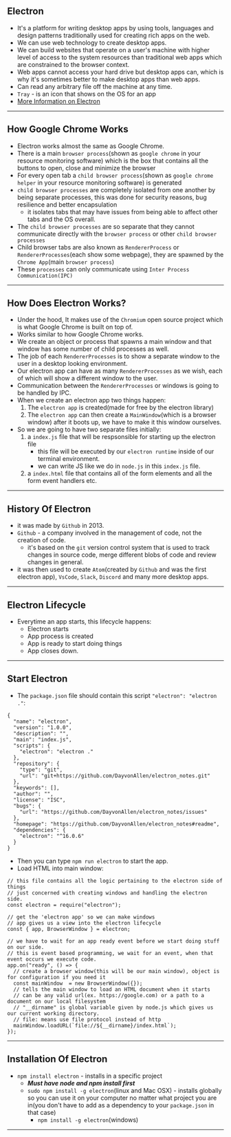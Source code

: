 ## Electron
- It's a platform for writing desktop apps by using tools, languages and  design patterns traditionally used for creating rich apps on the web.
- We can use web technology to create desktop apps.
- We can build websites that operate on a user's machine with higher level of access to the system resources than traditional web apps which are constrained to the browser context.
- Web apps cannot access your hard drive but desktop apps can, which is why it's sometimes better to make desktop apps than web apps.
- Can read any arbitrary file off the machine at any time.
- `Tray` - is an icon that shows on the OS for an app
- [More Information on Electron](https://www.electronjs.org/docs/latest/api/app)
---

## How Google Chrome Works
- Electron works almost the same as Google Chrome.
- There is a main `browser process`(shown as `google chrome` in your resource monitoring software) which is the box that contains all  the buttons to open, close and minimize the browser
- For every open tab a `child browser process`(shown as `google chrome helper` in your resource monitoring software)  is generated
- `child browser processes` are completely isolated from one another by being separate processes, this was done for security reasons, bug resilience and better encapsulation
  - it isolates tabs that may have issues from being able to affect other tabs and the OS overall.
- The `child browser processes` are so separate that they cannot communicate directly with the `browser process` or other `child browser processes`
- Child browser tabs are also known as `RendererProcess` or `RendererProcesses`(each show some webpage), they are spawned by the `Chrome App`(main `browser process`)
- These `processes` can only communicate using `Inter Process Communication(IPC)`
---

## How Does Electron Works?
- Under the hood, It makes use of the `Chromium` open source project which is what Google Chrome is built on top of.
- Works similar to how Google Chrome works.
- We create an object or process that spawns a main window and that window has some number of child processes as well.
- The job of each `RendererProcesses` is to show a separate window to the user in a desktop looking environment.
- Our electron app can have as many `RendererProcesses` as we wish, each of which will show a different window to the user.
- Communication between the `RendererProcesses` or windows is going to be handled by IPC.
- When we create an electron app two things happen:
  1. The `electron app` is created(made for free by the electron library)
  2. The `electron app` can then create a `MainWindow`(which is a browser window) after it boots up, we have to make it this window ourselves.
- So we are going to have two separate files initially:
  1. a `index.js` file that will be respsonsible for starting up the electron file
     - this file will be executed by our `electron runtime` inside of our terminal environment. 
     - we can write JS like we do in `node.js` in this `index.js` file.
  2. a `index.html` file that contains all of the form elements and all the form event handlers etc.
---

## History Of Electron
- it was made by `Github` in 2013.
- `Github` - a company involved in the management of code, not the creation of code.
  - it's based on the `git` version control system that is used to track changes in source code, merge different blobs of code and review changes in general.
- it was then used to create `Atom`(created by `Github` and was the first electron app), `VsCode`, `Slack`, `Discord` and many more desktop apps.
---

## Electron Lifecycle
- Everytime an app starts, this lifecycle happens:
  - Electron starts
  - App process is created
  - App is ready to start doing things
  - App closes down.
---

## Start Electron
- The `package.json` file should contain this script `"electron": "electron ."`:
```
{
  "name": "electron",
  "version": "1.0.0",
  "description": "",
  "main": "index.js",
  "scripts": {
    "electron": "electron ."
  },
  "repository": {
    "type": "git",
    "url": "git+https://github.com/DayvonAllen/electron_notes.git"
  },
  "keywords": [],
  "author": "",
  "license": "ISC",
  "bugs": {
    "url": "https://github.com/DayvonAllen/electron_notes/issues"
  },
  "homepage": "https://github.com/DayvonAllen/electron_notes#readme",
  "dependencies": {
    "electron": "^16.0.6"
  }
}

```
- Then you can type `npm run electron` to start the app.
- Load HTML into main window:
``` 
// this file contains all the logic pertaining to the electron side of things
// just concerned with creating windows and handling the electron side.
const electron = require("electron");

// get the 'electron app' so we can make windows
// app gives us a view into the electron lifecycle
const { app, BrowserWindow } = electron;

// we have to wait for an app ready event before we start doing stuff on our side.
// this is event based programming, we wait for an event, when that event occurs we execute code.
app.on("ready", () => {
  // create a browser window(this will be our main window), object is for configuration if you need it
  const mainWindow  = new BrowserWindow({});
  // tells the main window to load an HTML document when it starts
  // can be any valid url(ex. https://google.com) or a path to a document on our local filesystem
  // "__dirname" is global variable given by node.js which gives us our current working directory.
  // file: means use file protocol instead of http
  mainWindow.loadURL(`file://${__dirname}/index.html`);
});
```
---

## Installation Of Electron
- `npm install electron` - installs in a specific project
  - ***Must have node and npm install first***
  - `sudo npm install -g electron`(linux and Mac OSX) - installs globally so you can use it on your computer no matter what project you are in(you don't have to add as a dependency to your `package.json` in that case)
    - `npm install -g electron`(windows)
---